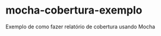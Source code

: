 mocha-cobertura-exemplo
=======================

Exemplo de como fazer relatório de cobertura usando Mocha
